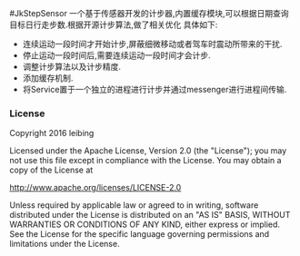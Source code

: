 #JkStepSensor
一个基于传感器开发的计步器,内置缓存模块,可以根据日期查询目标日行走步数.根据开源计步算法,做了相关优化
具体如下:

*  连续运动一段时间才开始计步,屏蔽细微移动或者驾车时震动所带来的干扰.
*  停止运动一段时间后,需要连续运动一段时间才会计步.
*  调整计步算法以及计步精度.
*  添加缓存机制.
*  将Service置于一个独立的进程进行计步并通过messenger进行进程间传输.


### License
Copyright 2016 leibing

Licensed under the Apache License, Version 2.0 (the "License");
you may not use this file except in compliance with the License.
You may obtain a copy of the License at

   http://www.apache.org/licenses/LICENSE-2.0

Unless required by applicable law or agreed to in writing, software
distributed under the License is distributed on an "AS IS" BASIS,
WITHOUT WARRANTIES OR CONDITIONS OF ANY KIND, either express or implied.
See the License for the specific language governing permissions and
limitations under the License.
